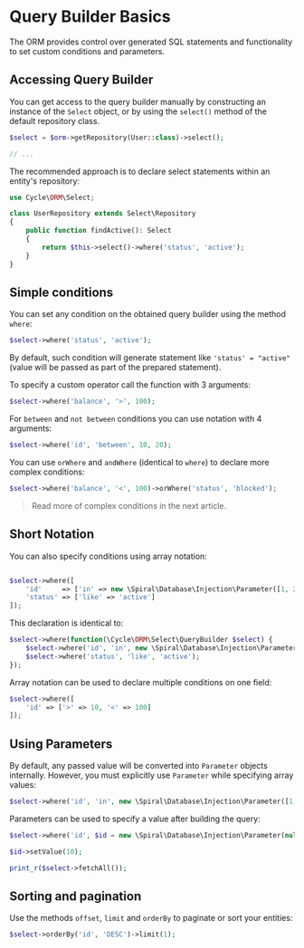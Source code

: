 # Query Builder Basics
The ORM provides control over generated SQL statements and functionality to set custom conditions and parameters.

## Accessing Query Builder
You can get access to the query builder manually by constructing an instance of the `Select` object, or by using the `select()` method of the default repository class.

```php
$select = $orm->getRepository(User::class)->select();

// ...
```

The recommended approach is to declare select statements within an entity's repository:

```php
use Cycle\ORM\Select;

class UserRepository extends Select\Repository
{
    public function findActive(): Select
    {
        return $this->select()->where('status', 'active');
    }
}
```

## Simple conditions
You can set any condition on the obtained query builder using the method `where`:

```php
$select->where('status', 'active');
```

By default, such condition will generate statement like `'status' = "active"` (value will be passed as part of the prepared statement).

To specify a custom operator call the function with 3 arguments:

```php
$select->where('balance', '>', 100);
```

For `between` and `not between` conditions you can use notation with 4 arguments:

```php
$select->where('id', 'between', 10, 20);
```

You can use `orWhere` and `andWhere` (identical to `where`) to declare more complex conditions:

```php
$select->where('balance', '<', 100)->orWhere('status', 'blocked');
```

> Read more of complex conditions in the next article.

## Short Notation
You can also specify conditions using array notation:

```php

$select->where([
    'id'     => ['in' => new \Spiral\Database\Injection\Parameter([1, 2, 3])],
    'status' => ['like' => 'active']
]);
```

This declaration is identical to:

```php
$select->where(function(\Cycle\ORM\Select\QueryBuilder $select) {
    $select->where('id', 'in', new \Spiral\Database\Injection\Parameter([1, 2, 3]));
    $select->where('status', 'like', 'active');
});
```

Array notation can be used to declare multiple conditions on one field:

```php
$select->where([
    'id' => ['>' => 10, '<' => 100]
]);
```

## Using Parameters
By default, any passed value will be converted into `Parameter` objects internally. However, you must explicitly use `Parameter` while specifying array values:

```php
$select->where('id', 'in', new \Spiral\Database\Injection\Parameter([1,2,3]));
```

Parameters can be used to specify a value after building the query:

```php
$select->where('id', $id = new \Spiral\Database\Injection\Parameter(null));

$id->setValue(10);

print_r($select->fetchAll());
```

## Sorting and pagination
Use the methods `offset`, `limit` and `orderBy` to paginate or sort your entities:

```php
$select->orderBy('id', 'DESC')->limit(1);
```
